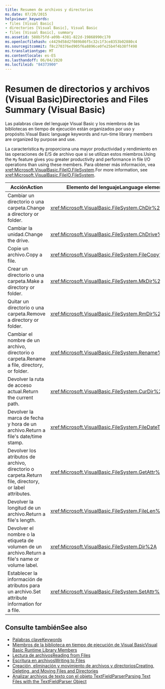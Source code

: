 ```yaml
---
title: Resumen de archivos y directorios
ms.date: 07/20/2015
helpviewer_keywords:
- files [Visual Basic]
- directories [Visual Basic], Visual Basic
- files [Visual Basic], summary
ms.assetid: 588b75fd-a09b-4381-822d-19868990c170
ms.openlocfilehash: c4429d58d2f089b86f5c32c1f3ce8353b02880c4
ms.sourcegitcommit: f8c270376ed905f6a8896ce0fe25b4f4b38ff498
ms.translationtype: MT
ms.contentlocale: es-ES
ms.lasthandoff: 06/04/2020
ms.locfileid: "84373900"
---
```

# <a name="directories-and-files-summary-visual-basic"></a><span data-ttu-id="b171c-102">Resumen de directorios y archivos (Visual Basic)</span><span class="sxs-lookup"><span data-stu-id="b171c-102">Directories and Files Summary (Visual Basic)</span></span>
<span data-ttu-id="b171c-103">Las palabras clave del lenguaje Visual Basic y los miembros de las bibliotecas en tiempo de ejecución están organizados por uso y propósito.</span><span class="sxs-lookup"><span data-stu-id="b171c-103">Visual Basic language keywords and run-time library members are organized by purpose and use.</span></span>  
  
 <span data-ttu-id="b171c-104">La característica `My` proporciona una mayor productividad y rendimiento en las operaciones de E/S de archivo que si se utilizan estos miembros.</span><span class="sxs-lookup"><span data-stu-id="b171c-104">Using the `My` feature gives you greater productivity and performance in file I/O operations than using these members.</span></span> <span data-ttu-id="b171c-105">Para obtener más información, vea <xref:Microsoft.VisualBasic.FileIO.FileSystem>.</span><span class="sxs-lookup"><span data-stu-id="b171c-105">For more information, see <xref:Microsoft.VisualBasic.FileIO.FileSystem>.</span></span>  
  
|<span data-ttu-id="b171c-106">**Acción**</span><span class="sxs-lookup"><span data-stu-id="b171c-106">**Action**</span></span>|<span data-ttu-id="b171c-107">**Elemento del lenguaje**</span><span class="sxs-lookup"><span data-stu-id="b171c-107">**Language element**</span></span>|  
|----------------|--------------------------|  
|<span data-ttu-id="b171c-108">Cambiar un directorio o una carpeta.</span><span class="sxs-lookup"><span data-stu-id="b171c-108">Change a directory or folder.</span></span>|<xref:Microsoft.VisualBasic.FileSystem.ChDir%2A>|  
|<span data-ttu-id="b171c-109">Cambiar la unidad.</span><span class="sxs-lookup"><span data-stu-id="b171c-109">Change the drive.</span></span>|<xref:Microsoft.VisualBasic.FileSystem.ChDrive%2A>|  
|<span data-ttu-id="b171c-110">Copie un archivo.</span><span class="sxs-lookup"><span data-stu-id="b171c-110">Copy a file.</span></span>|<xref:Microsoft.VisualBasic.FileSystem.FileCopy%2A>|  
|<span data-ttu-id="b171c-111">Crear un directorio o una carpeta.</span><span class="sxs-lookup"><span data-stu-id="b171c-111">Make a directory or folder.</span></span>|<xref:Microsoft.VisualBasic.FileSystem.MkDir%2A>|  
|<span data-ttu-id="b171c-112">Quitar un directorio o una carpeta.</span><span class="sxs-lookup"><span data-stu-id="b171c-112">Remove a directory or folder.</span></span>|<xref:Microsoft.VisualBasic.FileSystem.RmDir%2A>|  
|<span data-ttu-id="b171c-113">Cambiar el nombre de un archivo, directorio o carpeta.</span><span class="sxs-lookup"><span data-stu-id="b171c-113">Rename a file, directory, or folder.</span></span>|<xref:Microsoft.VisualBasic.FileSystem.Rename%2A>|  
|<span data-ttu-id="b171c-114">Devolver la ruta de acceso actual.</span><span class="sxs-lookup"><span data-stu-id="b171c-114">Return the current path.</span></span>|<xref:Microsoft.VisualBasic.FileSystem.CurDir%2A>|  
|<span data-ttu-id="b171c-115">Devolver la marca de fecha y hora de un archivo.</span><span class="sxs-lookup"><span data-stu-id="b171c-115">Return a file's date/time stamp.</span></span>|<xref:Microsoft.VisualBasic.FileSystem.FileDateTime%2A>|  
|<span data-ttu-id="b171c-116">Devolver los atributos de archivo, directorio o carpeta.</span><span class="sxs-lookup"><span data-stu-id="b171c-116">Return file, directory, or label attributes.</span></span>|<xref:Microsoft.VisualBasic.FileSystem.GetAttr%2A>|  
|<span data-ttu-id="b171c-117">Devolver la longitud de un archivo.</span><span class="sxs-lookup"><span data-stu-id="b171c-117">Return a file's length.</span></span>|<xref:Microsoft.VisualBasic.FileSystem.FileLen%2A>|  
|<span data-ttu-id="b171c-118">Devolver el nombre o la etiqueta de volumen de un archivo.</span><span class="sxs-lookup"><span data-stu-id="b171c-118">Return a file's name or volume label.</span></span>|<xref:Microsoft.VisualBasic.FileSystem.Dir%2A>|  
|<span data-ttu-id="b171c-119">Establecer la información de atributos para un archivo.</span><span class="sxs-lookup"><span data-stu-id="b171c-119">Set attribute information for a file.</span></span>|<xref:Microsoft.VisualBasic.FileSystem.SetAttr%2A>|  
  
## <a name="see-also"></a><span data-ttu-id="b171c-120">Consulte también</span><span class="sxs-lookup"><span data-stu-id="b171c-120">See also</span></span>

- [<span data-ttu-id="b171c-121">Palabras clave</span><span class="sxs-lookup"><span data-stu-id="b171c-121">Keywords</span></span>](index.md)
- [<span data-ttu-id="b171c-122">Miembros de la biblioteca en tiempo de ejecución de Visual Basic</span><span class="sxs-lookup"><span data-stu-id="b171c-122">Visual Basic Runtime Library Members</span></span>](../runtime-library-members.md)
- [<span data-ttu-id="b171c-123">Lectura de archivos</span><span class="sxs-lookup"><span data-stu-id="b171c-123">Reading from Files</span></span>](../../developing-apps/programming/drives-directories-files/reading-from-files.md)
- [<span data-ttu-id="b171c-124">Escritura en archivos</span><span class="sxs-lookup"><span data-stu-id="b171c-124">Writing to Files</span></span>](../../developing-apps/programming/drives-directories-files/writing-to-files.md)
- [<span data-ttu-id="b171c-125">Creación, eliminación y movimiento de archivos y directorios</span><span class="sxs-lookup"><span data-stu-id="b171c-125">Creating, Deleting, and Moving Files and Directories</span></span>](../../developing-apps/programming/drives-directories-files/creating-deleting-and-moving-files-and-directories.md)
- [<span data-ttu-id="b171c-126">Analizar archivos de texto con el objeto TextFieldParser</span><span class="sxs-lookup"><span data-stu-id="b171c-126">Parsing Text Files with the TextFieldParser Object</span></span>](../../developing-apps/programming/drives-directories-files/parsing-text-files-with-the-textfieldparser-object.md)
